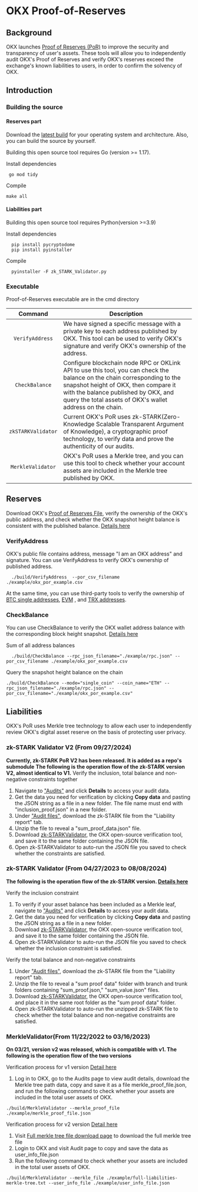 # OKX Proof-of-Reserves

## Background

OKX launches [Proof of Reserves (PoR)](https://www.okx.com/proof-of-reserves) to improve the security and transparency
of user's assets. These tools will allow you to independently audit OKX's Proof of Reserves and verify OKX's reserves
exceed the exchange's known liabilities to users, in order to confirm the solvency of OKX.

## Introduction

### Building the source

#### Reserves part

Download the [latest build](https://github.com/okx/proof-of-reserves/releases/latest) for your operating system and
architecture. Also, you can build the source by yourself.

Building this open source tool requires Go (version >= 1.17).

Install dependencies

```shell
 go mod tidy 
```

Compile

```shell
make all
```
#### Liabilities part
Building this open source tool requires Python(version >=3.9) 

Install dependencies
```shell
  pip install pycryptodome
  pip install pyinstaller
```

Compile
```shell
  pyinstaller -F zk_STARK_Validator.py
```

### Executable

Proof-of-Reserves executable are in the cmd directory

|    Command    | Description                                                                                                                                                                                                                                                                                                                                                                                                                                                                                                                                          |
| :-----------: | ---------------------------------------------------------------------------------------------------------------------------------------------------------------------------------------------------------------------------------------------------------------------------------------------------------------------------------------------------------------------------------------------------------------------------------------------------------------------------------------------------------------------------------------------------- |
|   `VerifyAddress`    | We have signed a specific message with a private key to each address published by OKX. This tool can be used to verify OKX's signature and verify OKX's ownership of the address.  |
|   `CheckBalance`    | Configure blockchain node RPC or OKLink API to use this tool, you can check the balance on the chain corresponding to the snapshot height of OKX, then compare it with the balance published by OKX, and query the total assets of OKX's wallet address on the chain. |
|   `zkSTARKValidator`    | Current OKX's PoR uses zk-STARK(Zero-Knowledge Scalable Transparent Argument of Knowledge), a cryptographic proof technology, to verify data and prove the authenticity of our audits. |
|   `MerkleValidator`    | OKX's PoR uses a Merkle tree, and you can use this tool to check whether your account assets are included in the Merkle tree published by OKX. |

## Reserves

Download OKX's [Proof of Reserves File](https://www.okx.com/proof-of-reserves/download), verify the ownership of the
OKX's public address, and check whether the OKX snapshot height balance is consistent with the published
balance.  [Details here](https://www.okx.com/support/hc/en-us/articles/10781041719437-How-to-verify-OKX-s-ownership-and-balance-of-the-wallet-address-)

### VerifyAddress

OKX's public file contains address, message "I am an OKX address" and signature. You can use VerifyAddress to verify
OKX's ownership of published address.

```shell
  ./build/VerifyAddress  --por_csv_filename ./example/okx_por_example.csv
```

At the same time, you can use third-party tools to verify the ownership
of [BTC single addresses](https://www.bitcoin.com/tools/verify-message/), [EVM](https://etherscan.io/verifiedsignatures)
, and [TRX addresses](https://tronscan.org/#/tools/verify-sign).

### CheckBalance

You can use CheckBalance to verify the OKX wallet address balance with the corresponding block height
snapshot. [Details here](./docs/checkbalance.md)

Sum of all address balances

```shell
  ./build/CheckBalance --rpc_json_filename="./example/rpc.json" --por_csv_filename ./example/okx_por_example.csv
```

Query the snapshot height balance on the chain

```shell
./build/CheckBalance --mode="single_coin" --coin_name="ETH" --rpc_json_filename="./example/rpc.json" --por_csv_filename="./example/okx_por_example.csv"
```

## Liabilities

OKX's PoR uses Merkle tree technology to allow each user to independently review OKX's digital asset reserve on the
basis of protecting user
privacy. 

### zk-STARK Validator V2 (From 09/27/2024)
**Currently, zk-STARK PoR V2 has been released. It is added as a repo's submodule**
**The following is the operation flow of the zk-STARK version V2, almost identical to V1.**
Verify the inclusion, total balance and non-negative constraints together

1. Navigate to ["Audits"](https://www.okx.com/balance/audit) and click **Details** to access your audit data.
2. Get the data you need for verification by clicking **Copy data** and pasting the JSON string as a file in a new folder. The file name must end with "inclusion_proof.json" in a new folder. 
3. Under ["Audit files"](https://www.okx.com/proof-of-reserves/download?tab=liabilities), download the zk-STARK file from the "Liability report" tab.
4. Unzip the file to reveal a "sum_proof_data.json" file.
5. Download [zk-STARKValidator](https://github.com/okx/proof-of-reserves/releases/tag/v3.1.0), the OKX open-source verification tool, and save it to the same folder containing the JSON file. 
6. Open zk-STARKValidator to auto-run the JSON file you saved to check whether the constraints are satisfied. 

### zk-STARK Validator (From 04/27/2023 to 08/08/2024)
**The following is the operation flow of the zk-STARK version. [Details here](https://www.okx.com/support/hc/en-us/articles/15165477403917)**

Verify the inclusion constraint

1. To verify if your asset balance has been included as a Merkle leaf, navigate to ["Audits"](https://www.okx.com/balance/audit) and click **Details** to access your audit data.
2. Get the data you need for verification by clicking **Copy data** and pasting the JSON string as a file in a new folder. 
3. Download [zk-STARKValidator](https://github.com/okx/proof-of-reserves/releases), the OKX open-source verification tool, and save it to the same folder containing the JSON file. 
4. Open zk-STARKValidator to auto-run the JSON file you saved to check whether the inclusion constraint is satisfied. 

Verify the total balance and non-negative constraints
1. Under ["Audit files"](https://www.okx.com/proof-of-reserves/download?tab=liabilities), download the zk-STARK file from the "Liability report" tab.
2. Unzip the file to reveal a "sum proof data" folder with branch and trunk folders containing "sum_proof.json," "sum_value.json" files.
3. Download [zk-STARKValidator](https://github.com/okx/proof-of-reserves/releases), the OKX open-source verification tool, and place it in the same root folder as the "sum proof data" folder.
4. Open zk-STARKValidator to auto-run the unzipped zk-STARK file to check whether the total balance and non-negative constraints are satisfied. 



### MerkleValidator(From 11/22/2022 to 03/16/2023)

**On 03/21, version v2 was released, which is compatible with v1. The following is the operation flow of the two versions**

Verification process for v1 version [Detail here](https://www.okx.com/support/hc/en-us/articles/10660988139661-How-to-verify-if-your-assets-are-included-in-the-OKX-Merkle-tree-)

1. Log in to OKX, go to the Audits page to view audit details, download the Merkle tree path data, copy and save it as a
   file merkle_proof_file.json, and run the following command to check whether your assets are included in the total
   user assets of OKX.

```shell
./build/MerkleValidator --merkle_proof_file ./example/merkle_proof_file.json
```

Verification process for v2 version [Detail here](https://www.okx.com/support/hc/en-us/articles/13747778159245-How-to-verify-if-your-assets-are-included-in-the-OKX-Merkle-tree-Merkle-Tree-V2-)

1. Visit [Full merkle tree file download page](https://okx.com/proof-of-reserves/download?tab=liabilities) to download
   the full merkle tree file
2. Login to OKX and visit Audit page to copy and save the data as user_info_file.json
3. Run the following command to check whether your assets are included in the total user assets of OKX.

```shell
./build/MerkleValidator --merkle_file ./example/full-liabilities-merkle-tree.txt --user_info_file ./example/user_info_file.json
```

